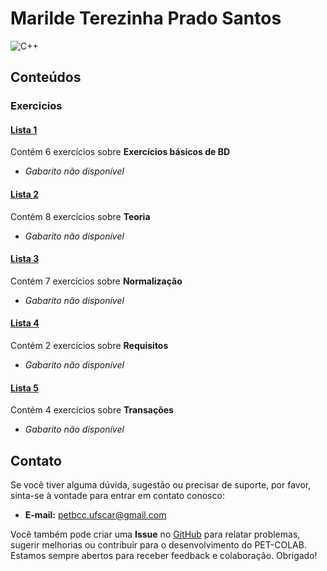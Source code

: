 # Marilde Terezinha Prado Santos

![C++](https://img.shields.io/badge/c++-DD0031.svg?style=for-the-badge&logo=c%2B%2B&logoColor=white)

## Conteúdos

### Exercicios

#### [Lista 1](/materias/BD/Marilde/exercicios/lista1.md)
  
Contém 6 exercícios sobre **Exercícios básicos de BD**

- *Gabarito não disponível*

#### [Lista 2](/materias/BD/Marilde/exercicios/lista2.md)
  
Contém 8 exercícios sobre **Teoria**

- *Gabarito não disponível*

#### [Lista 3](/materias/BD/Marilde/exercicios/lista3.md)
  
Contém 7 exercícios sobre **Normalização**

- *Gabarito não disponível*

#### [Lista 4](/materias/BD/Marilde/exercicios/lista4.md)
  
Contém 2 exercícios sobre **Requisitos**

- *Gabarito não disponível*

#### [Lista 5](/materias/BD/Marilde/exercicios/lista5.md)
  
Contém 4 exercícios sobre **Transações**

- *Gabarito não disponível*

## Contato

Se você tiver alguma dúvida, sugestão ou precisar de suporte, por favor, sinta-se à vontade para entrar em contato conosco:

- **E-mail:** petbcc.ufscar@gmail.com

Você também pode criar uma **Issue** no [GitHub](https://github.com/petbccufscar/pet-colab/issues) para relatar problemas, sugerir melhorias ou contribuir para o desenvolvimento do PET-COLAB. Estamos sempre abertos para receber feedback e colaboração. Obrigado!